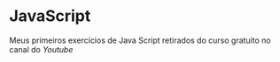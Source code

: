 # JavaScript
 Meus primeiros exercícios de Java Script retirados do curso gratuito no canal do *Youtube*
